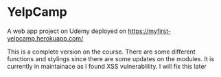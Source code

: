 # YelpCamp
A web app project on Udemy deployed on https://myfirst-yelpcamp.herokuapp.com/

This is a complete version on the course. There are some different functions and stylings since there are some updates on the modules.
It is currently in maintainace as I found XSS vulnerablility. I will fix this later
